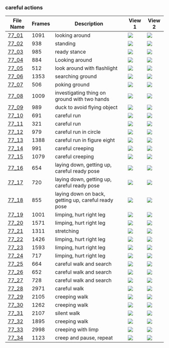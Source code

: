 ### careful actions
|File Name|Frames|Description|View 1|View 2|
|-|-|-|-|-|
|[77_01](https://github.com/Shriinivas/cmubvh/raw/main/Sequence-076-080/77/Data/77_01.zip)|1091|looking around|<img src="https://github.com/Shriinivas/cmubvhgifs/blob/main/Sequence-076-080/77/77_01_0.gif"/>|<img src="https://github.com/Shriinivas/cmubvhgifs/blob/main/Sequence-076-080/77/77_01_1.gif"/>|
|[77_02](https://github.com/Shriinivas/cmubvh/raw/main/Sequence-076-080/77/Data/77_02.zip)|938|standing|<img src="https://github.com/Shriinivas/cmubvhgifs/blob/main/Sequence-076-080/77/77_02_0.gif"/>|<img src="https://github.com/Shriinivas/cmubvhgifs/blob/main/Sequence-076-080/77/77_02_1.gif"/>|
|[77_03](https://github.com/Shriinivas/cmubvh/raw/main/Sequence-076-080/77/Data/77_03.zip)|985|ready stance|<img src="https://github.com/Shriinivas/cmubvhgifs/blob/main/Sequence-076-080/77/77_03_0.gif"/>|<img src="https://github.com/Shriinivas/cmubvhgifs/blob/main/Sequence-076-080/77/77_03_1.gif"/>|
|[77_04](https://github.com/Shriinivas/cmubvh/raw/main/Sequence-076-080/77/Data/77_04.zip)|884|Looking around|<img src="https://github.com/Shriinivas/cmubvhgifs/blob/main/Sequence-076-080/77/77_04_0.gif"/>|<img src="https://github.com/Shriinivas/cmubvhgifs/blob/main/Sequence-076-080/77/77_04_1.gif"/>|
|[77_05](https://github.com/Shriinivas/cmubvh/raw/main/Sequence-076-080/77/Data/77_05.zip)|512|look around with flashlight|<img src="https://github.com/Shriinivas/cmubvhgifs/blob/main/Sequence-076-080/77/77_05_0.gif"/>|<img src="https://github.com/Shriinivas/cmubvhgifs/blob/main/Sequence-076-080/77/77_05_1.gif"/>|
|[77_06](https://github.com/Shriinivas/cmubvh/raw/main/Sequence-076-080/77/Data/77_06.zip)|1353|searching ground|<img src="https://github.com/Shriinivas/cmubvhgifs/blob/main/Sequence-076-080/77/77_06_0.gif"/>|<img src="https://github.com/Shriinivas/cmubvhgifs/blob/main/Sequence-076-080/77/77_06_1.gif"/>|
|[77_07](https://github.com/Shriinivas/cmubvh/raw/main/Sequence-076-080/77/Data/77_07.zip)|506|poking ground|<img src="https://github.com/Shriinivas/cmubvhgifs/blob/main/Sequence-076-080/77/77_07_0.gif"/>|<img src="https://github.com/Shriinivas/cmubvhgifs/blob/main/Sequence-076-080/77/77_07_1.gif"/>|
|[77_08](https://github.com/Shriinivas/cmubvh/raw/main/Sequence-076-080/77/Data/77_08.zip)|1009|investigating thing on ground with two hands|<img src="https://github.com/Shriinivas/cmubvhgifs/blob/main/Sequence-076-080/77/77_08_0.gif"/>|<img src="https://github.com/Shriinivas/cmubvhgifs/blob/main/Sequence-076-080/77/77_08_1.gif"/>|
|[77_09](https://github.com/Shriinivas/cmubvh/raw/main/Sequence-076-080/77/Data/77_09.zip)|989|duck to avoid flying object|<img src="https://github.com/Shriinivas/cmubvhgifs/blob/main/Sequence-076-080/77/77_09_0.gif"/>|<img src="https://github.com/Shriinivas/cmubvhgifs/blob/main/Sequence-076-080/77/77_09_1.gif"/>|
|[77_10](https://github.com/Shriinivas/cmubvh/raw/main/Sequence-076-080/77/Data/77_10.zip)|691|careful run|<img src="https://github.com/Shriinivas/cmubvhgifs/blob/main/Sequence-076-080/77/77_10_0.gif"/>|<img src="https://github.com/Shriinivas/cmubvhgifs/blob/main/Sequence-076-080/77/77_10_1.gif"/>|
|[77_11](https://github.com/Shriinivas/cmubvh/raw/main/Sequence-076-080/77/Data/77_11.zip)|321|careful run|<img src="https://github.com/Shriinivas/cmubvhgifs/blob/main/Sequence-076-080/77/77_11_0.gif"/>|<img src="https://github.com/Shriinivas/cmubvhgifs/blob/main/Sequence-076-080/77/77_11_1.gif"/>|
|[77_12](https://github.com/Shriinivas/cmubvh/raw/main/Sequence-076-080/77/Data/77_12.zip)|979|careful run in circle|<img src="https://github.com/Shriinivas/cmubvhgifs/blob/main/Sequence-076-080/77/77_12_0.gif"/>|<img src="https://github.com/Shriinivas/cmubvhgifs/blob/main/Sequence-076-080/77/77_12_1.gif"/>|
|[77_13](https://github.com/Shriinivas/cmubvh/raw/main/Sequence-076-080/77/Data/77_13.zip)|1388|careful run in figure eight|<img src="https://github.com/Shriinivas/cmubvhgifs/blob/main/Sequence-076-080/77/77_13_0.gif"/>|<img src="https://github.com/Shriinivas/cmubvhgifs/blob/main/Sequence-076-080/77/77_13_1.gif"/>|
|[77_14](https://github.com/Shriinivas/cmubvh/raw/main/Sequence-076-080/77/Data/77_14.zip)|991|careful creeping|<img src="https://github.com/Shriinivas/cmubvhgifs/blob/main/Sequence-076-080/77/77_14_0.gif"/>|<img src="https://github.com/Shriinivas/cmubvhgifs/blob/main/Sequence-076-080/77/77_14_1.gif"/>|
|[77_15](https://github.com/Shriinivas/cmubvh/raw/main/Sequence-076-080/77/Data/77_15.zip)|1079|careful creeping|<img src="https://github.com/Shriinivas/cmubvhgifs/blob/main/Sequence-076-080/77/77_15_0.gif"/>|<img src="https://github.com/Shriinivas/cmubvhgifs/blob/main/Sequence-076-080/77/77_15_1.gif"/>|
|[77_16](https://github.com/Shriinivas/cmubvh/raw/main/Sequence-076-080/77/Data/77_16.zip)|654|laying down, getting up, careful ready pose|<img src="https://github.com/Shriinivas/cmubvhgifs/blob/main/Sequence-076-080/77/77_16_0.gif"/>|<img src="https://github.com/Shriinivas/cmubvhgifs/blob/main/Sequence-076-080/77/77_16_1.gif"/>|
|[77_17](https://github.com/Shriinivas/cmubvh/raw/main/Sequence-076-080/77/Data/77_17.zip)|720|laying down, getting up, careful ready pose|<img src="https://github.com/Shriinivas/cmubvhgifs/blob/main/Sequence-076-080/77/77_17_0.gif"/>|<img src="https://github.com/Shriinivas/cmubvhgifs/blob/main/Sequence-076-080/77/77_17_1.gif"/>|
|[77_18](https://github.com/Shriinivas/cmubvh/raw/main/Sequence-076-080/77/Data/77_18.zip)|855|laying down on back, getting up, careful ready pose|<img src="https://github.com/Shriinivas/cmubvhgifs/blob/main/Sequence-076-080/77/77_18_0.gif"/>|<img src="https://github.com/Shriinivas/cmubvhgifs/blob/main/Sequence-076-080/77/77_18_1.gif"/>|
|[77_19](https://github.com/Shriinivas/cmubvh/raw/main/Sequence-076-080/77/Data/77_19.zip)|1001|limping, hurt right leg|<img src="https://github.com/Shriinivas/cmubvhgifs/blob/main/Sequence-076-080/77/77_19_0.gif"/>|<img src="https://github.com/Shriinivas/cmubvhgifs/blob/main/Sequence-076-080/77/77_19_1.gif"/>|
|[77_20](https://github.com/Shriinivas/cmubvh/raw/main/Sequence-076-080/77/Data/77_20.zip)|1571|limping, hurt right leg|<img src="https://github.com/Shriinivas/cmubvhgifs/blob/main/Sequence-076-080/77/77_20_0.gif"/>|<img src="https://github.com/Shriinivas/cmubvhgifs/blob/main/Sequence-076-080/77/77_20_1.gif"/>|
|[77_21](https://github.com/Shriinivas/cmubvh/raw/main/Sequence-076-080/77/Data/77_21.zip)|1311|stretching|<img src="https://github.com/Shriinivas/cmubvhgifs/blob/main/Sequence-076-080/77/77_21_0.gif"/>|<img src="https://github.com/Shriinivas/cmubvhgifs/blob/main/Sequence-076-080/77/77_21_1.gif"/>|
|[77_22](https://github.com/Shriinivas/cmubvh/raw/main/Sequence-076-080/77/Data/77_22.zip)|1426|limping, hurt right leg|<img src="https://github.com/Shriinivas/cmubvhgifs/blob/main/Sequence-076-080/77/77_22_0.gif"/>|<img src="https://github.com/Shriinivas/cmubvhgifs/blob/main/Sequence-076-080/77/77_22_1.gif"/>|
|[77_23](https://github.com/Shriinivas/cmubvh/raw/main/Sequence-076-080/77/Data/77_23.zip)|1593|limping, hurt right leg|<img src="https://github.com/Shriinivas/cmubvhgifs/blob/main/Sequence-076-080/77/77_23_0.gif"/>|<img src="https://github.com/Shriinivas/cmubvhgifs/blob/main/Sequence-076-080/77/77_23_1.gif"/>|
|[77_24](https://github.com/Shriinivas/cmubvh/raw/main/Sequence-076-080/77/Data/77_24.zip)|717|limping, hurt right leg|<img src="https://github.com/Shriinivas/cmubvhgifs/blob/main/Sequence-076-080/77/77_24_0.gif"/>|<img src="https://github.com/Shriinivas/cmubvhgifs/blob/main/Sequence-076-080/77/77_24_1.gif"/>|
|[77_25](https://github.com/Shriinivas/cmubvh/raw/main/Sequence-076-080/77/Data/77_25.zip)|664|careful walk and search|<img src="https://github.com/Shriinivas/cmubvhgifs/blob/main/Sequence-076-080/77/77_25_0.gif"/>|<img src="https://github.com/Shriinivas/cmubvhgifs/blob/main/Sequence-076-080/77/77_25_1.gif"/>|
|[77_26](https://github.com/Shriinivas/cmubvh/raw/main/Sequence-076-080/77/Data/77_26.zip)|652|careful walk and search|<img src="https://github.com/Shriinivas/cmubvhgifs/blob/main/Sequence-076-080/77/77_26_0.gif"/>|<img src="https://github.com/Shriinivas/cmubvhgifs/blob/main/Sequence-076-080/77/77_26_1.gif"/>|
|[77_27](https://github.com/Shriinivas/cmubvh/raw/main/Sequence-076-080/77/Data/77_27.zip)|728|careful walk and search|<img src="https://github.com/Shriinivas/cmubvhgifs/blob/main/Sequence-076-080/77/77_27_0.gif"/>|<img src="https://github.com/Shriinivas/cmubvhgifs/blob/main/Sequence-076-080/77/77_27_1.gif"/>|
|[77_28](https://github.com/Shriinivas/cmubvh/raw/main/Sequence-076-080/77/Data/77_28.zip)|2971|careful walk|<img src="https://github.com/Shriinivas/cmubvhgifs/blob/main/Sequence-076-080/77/77_28_0.gif"/>|<img src="https://github.com/Shriinivas/cmubvhgifs/blob/main/Sequence-076-080/77/77_28_1.gif"/>|
|[77_29](https://github.com/Shriinivas/cmubvh/raw/main/Sequence-076-080/77/Data/77_29.zip)|2105|creeping walk|<img src="https://github.com/Shriinivas/cmubvhgifs/blob/main/Sequence-076-080/77/77_29_0.gif"/>|<img src="https://github.com/Shriinivas/cmubvhgifs/blob/main/Sequence-076-080/77/77_29_1.gif"/>|
|[77_30](https://github.com/Shriinivas/cmubvh/raw/main/Sequence-076-080/77/Data/77_30.zip)|1262|creeping walk|<img src="https://github.com/Shriinivas/cmubvhgifs/blob/main/Sequence-076-080/77/77_30_0.gif"/>|<img src="https://github.com/Shriinivas/cmubvhgifs/blob/main/Sequence-076-080/77/77_30_1.gif"/>|
|[77_31](https://github.com/Shriinivas/cmubvh/raw/main/Sequence-076-080/77/Data/77_31.zip)|2107|silent walk|<img src="https://github.com/Shriinivas/cmubvhgifs/blob/main/Sequence-076-080/77/77_31_0.gif"/>|<img src="https://github.com/Shriinivas/cmubvhgifs/blob/main/Sequence-076-080/77/77_31_1.gif"/>|
|[77_32](https://github.com/Shriinivas/cmubvh/raw/main/Sequence-076-080/77/Data/77_32.zip)|1895|creeping walk|<img src="https://github.com/Shriinivas/cmubvhgifs/blob/main/Sequence-076-080/77/77_32_0.gif"/>|<img src="https://github.com/Shriinivas/cmubvhgifs/blob/main/Sequence-076-080/77/77_32_1.gif"/>|
|[77_33](https://github.com/Shriinivas/cmubvh/raw/main/Sequence-076-080/77/Data/77_33.zip)|2998|creeping with limp|<img src="https://github.com/Shriinivas/cmubvhgifs/blob/main/Sequence-076-080/77/77_33_0.gif"/>|<img src="https://github.com/Shriinivas/cmubvhgifs/blob/main/Sequence-076-080/77/77_33_1.gif"/>|
|[77_34](https://github.com/Shriinivas/cmubvh/raw/main/Sequence-076-080/77/Data/77_34.zip)|1123|creep and pause, repeat|<img src="https://github.com/Shriinivas/cmubvhgifs/blob/main/Sequence-076-080/77/77_34_0.gif"/>|<img src="https://github.com/Shriinivas/cmubvhgifs/blob/main/Sequence-076-080/77/77_34_1.gif"/>|
